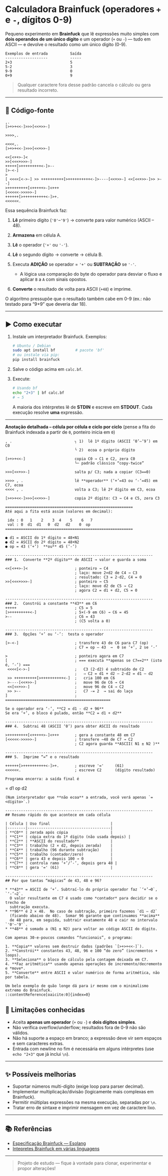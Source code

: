 # Calculadora Brainfuck (operadores `+` e `-`, dígitos 0-9)

Pequeno experimento em **Brainfuck** que lê expressões muito simples com **dois operandos de um único dígito** e um operador (`+` ou `-`) — tudo em ASCII — e devolve o resultado como um único dígito (0-9).

```
Exemplos de entrada          Saída
-------------------          -----
2+3                          5
5-2                          3
9-9                          0
0+9                          9
```

> Qualquer caractere fora desse padrão cancela o cálculo ou gera resultado incorreto.

---

## 📄 Código-fonte

```
,.                       
[>+>+<<-]>>>[<<+>>-]

>>>>,.                        

<<<<,.                         
[>+>+<<-]>>>[<<+>>-]

<<[<++>-]<
>>[<<<+>>>-]
+++++[>+++++++++<-]>--
[>-<-]
>
[ <<<<[<->-] >> ++++++++++[>++++++++++<-]>----[<<+>>-] <<[<<+>>-]>> >--]
>+++++++++[<+++++>-]<+++
[<<<<<->>>>>-]
++++++[>++++++++++<-]>+.
<<<<<<.
```

Essa sequência Brainfuck faz:

1. **Lê** primeiro dígito (`'0'`–`'9'`) → converte para valor numérico (ASCII – 48).
2. **Armazena** em célula A.
3. **Lê** o operador (`'+'` ou `'-'`).
4. **Lê** o segundo dígito → converte → célula B.
5. Executa **ADIÇÃO** se operador = `'+'` ou **SUBTRAÇÃO** se `'-'`.

   * A lógica usa comparação do byte do operador para desviar o fluxo e
     aplicar `B` a `A` com sinais opostos.
6. **Converte** o resultado de volta para ASCII (`+48`) e imprime.

O algoritmo pressupõe que o resultado também cabe em 0-9 (ex.: não testado para “9+9” que deveria dar 18).

---

## ▶️ Como executar

1. Instale um interpretador Brainfuck. Exemplos:

   ```bash
   # Ubuntu / Debian
   sudo apt install bf         # pacote 'bf'
   # ou instale via pip:
   pip install brainfuck
   ```

2. Salve o código acima em `calc.bf`.

3. Execute:

   ```bash
   # Usando bf
   echo "2+3" | bf calc.bf
   # → 5
   ```

   A maioria dos intérpretes lê de **STDIN** e escreve em **STDOUT**.
   Cada execução resolve **uma** expressão.

---
**Anotação detalhada – célula por célula e ciclo por ciclo**
(pense a fita do Brainfuck indexada a partir de `0`, ponteiro inicia em `0`)

```
, .                            ╮ 1)  lê 1º dígito (ASCII ‘0’–‘9’) em C0
                               ╰ 2)  ecoa o próprio dígito

[>+>+<<-]                      copia C0 → C1 e C2, zera C0
                               └─ padrão clássico “copy-twice”

>>>[<<+>>-]                    salta p/ C3; nada a copiar (C3==0)

>>>> , .                       lê **operador** (‘+’=43 ou ‘-’=45) em C7, ecoa
<<<< , .                       volta a C3; lê 2º dígito em C3, ecoa

[>+>+<<-]>>>[<<+>>-]           copia 2º dígito: C3 → C4 e C5, zera C3

=========================================================
Até aqui a fita está assim (valores em decimal):

 idx : 0   1    2    3  4    5    6   7
 val : 0  d1  d1   0  d2   d2    0  op
=========================================================

● d1 = ASCII do 1º dígito = 48+N1  
● d2 = ASCII do 2º dígito = 48+N2  
● op = 43 (’+’)  **ou** 45 (’-’)

------------------------------------------------------------------
### 1.  Converte **2º dígito** de ASCII → valor e guarda a soma

<<[<++>-]<                     ; ponteiro → C4
                               ; laço: move 2×d2 de C4 → C3
                               ; resultado: C3 = 2·d2, C4 = 0
>>[<<<+>>>-]                   ; ponteiro → C5
                               ; laço: move d2 de C5 → C2
                               ; agora C2 = d1 + d2, C5 = 0

------------------------------------------------------------------
### 2.  Constrói a constante **43** em C6
+++++                          ; C5 = 5
[>+++++++++<-]                 ; 5×(-9 em C6) → C6 = 45
>--                            ; C6 = 43
                               ; (C5 volta a 0)

------------------------------------------------------------------
### 3.  Opções ‘+’ ou ‘-’:  testa o operador

[>-<-]                         ; transfere 43 de C6 para C7 (op)
                               ; C7 = op – 43  →  0 se ‘+’, 2 se ‘-’

>                              ; ponteiro agora em C7
[                              ; === executa **apenas se C7==2** (isto é, ‘-’) ===
 <<<<[<->-]                    ;   C3 (2·d2) é subtraído de C2
                               ;   ⇒ C2 = d1 + d2 – 2·d2 = d1 – d2
 >> ++++++++++[>++++++++++<-]  ;   cria 100 em C6
 >----[<<+>>-]                 ;   move 96 de C6 → C4
 <<[<<+>>-]                    ;   move 96 de C4 → C2
 >> >--                        ;   C7 -= 2  → sai do laço
]                              ; ===============================================

Se o operador era ‘-’, **C2 = d1 - d2 + 96**  
Se era ‘+’, o bloco é pulado, então **C2 = d1 + d2**

------------------------------------------------------------------
### 4.  Subtrai 48 (ASCII ‘0’) para obter ASCII do resultado

>+++++++++[<+++++>-]<+++       ; gera a constante 48 em C7
[<<<<<->>>>>-]                 ; transfere −48 de C7 → C2
                               ; C2 agora guarda **ASCII( N1 ± N2 )**

------------------------------------------------------------------
### 5.  Imprime “=“ e o resultado

++++++[>++++++++++<-]>+.       ; escreve '='     (61)
<<<<<<.                        ; escreve C2      (dígito resultado)

Programa encerra: a saída final é  
```

<eco>   <eco>   <eco>  =  <resultado>
d1      op      d2

```
(Num interpretador que **não ecoa** a entrada, você verá apenas `=<dígito>`.)

------------------------------------------------------------------
## Resumo rápido do que acontece em cada célula

| Célula | Uso final                           |
|--------|-------------------------------------|
| **C0** | zerada após cópia                   |
| **C1** | cópia extra do 1º dígito (não usada depois) |
| **C2** | **ASCII do resultado**              |
| **C3** | trabalho (2 × d2, depois zerada)    |
| **C4** | trabalho (96 durante subtração)     |
| **C5** | trabalho (contador/zero)            |
| **C6** | gera 43 e depois 100 → 0            |
| **C7** | controla ramo ‘+’/’-’, depois gera 48 |
| **C8** | gera '=' (61)                       |

------------------------------------------------------------------
## Por que tantas “mágicas” de 43, 48 e 96?

* **43** = ASCII de ‘+’. Subtraí-lo do próprio operador faz `‘+’→0`, `‘-’→2`.  
  O valor resultante em C7 é usado como *contador* para decidir se o trecho de
  subtração executa.
* **96** é 2 × 48.  No caso de subtração, primeiro fazemos `d1 – d2`
  (ficando abaixo de 48).  Somar 96 garante que continuamos **acima**
  de 48 para, em seguida, subtrair exatamente 48 e cair no intervalo `'0'–'9'`.
* **48** é somado a (N1 ± N2) para voltar ao código ASCII do dígito.

Com apenas 30-e-poucos comandos “funcionais”, o programa:

1. **Copia** valores sem destruir dados (padrões `[>+>+<<-]`).  
2. **Constrói** constantes 43, 48, 96 e 100 “do zero” (incrementos + loops).  
3. **Seleciona** o bloco de cálculo pela contagem deixada em C7.  
4. **Faz aritmética** usando apenas operações de incremento/decremento e *move*.  
5. **Converte** entre ASCII e valor numérico de forma aritmética, não por tabela.  

Um belo exemplo de quão longe dá para ir mesmo com o minimalismo extremo do Brainfuck.
::contentReference[oaicite:0]{index=0}
```
## 🛑 Limitações conhecidas

* Aceita **apenas um operador** (`+` ou `-`) e **dois dígitos simples**.
* Não verifica overflow/underflow; resultados fora de 0-9 não são válidos.
* Não há suporte a espaço em branco; a expressão deve vir sem espaços e sem caracteres extras.
* Entrada com newline no fim é necessária em alguns intérpretes (use `echo "2+3"` que já inclui `\n`).

---

## ✨ Possíveis melhorias

* Suportar números multi-dígito (exige loop para parser decimal).
* Implementar multiplicação/divisão (logicamente mais complexas em Brainfuck).
* Permitir múltiplas expressões na mesma execução, separadas por `\n`.
* Tratar erro de sintaxe e imprimir mensagem em vez de caractere lixo.

---

## 📚 Referências

* [Especificação Brainfuck — Esolang](https://esolangs.org/wiki/Brainfuck)
* [Intepretes Brainfuck em várias linguagens](https://github.com/search?q=brainfuck+interpreter)

---

> Projeto de estudo — fique à vontade para clonar, experimentar e propor alterações!

